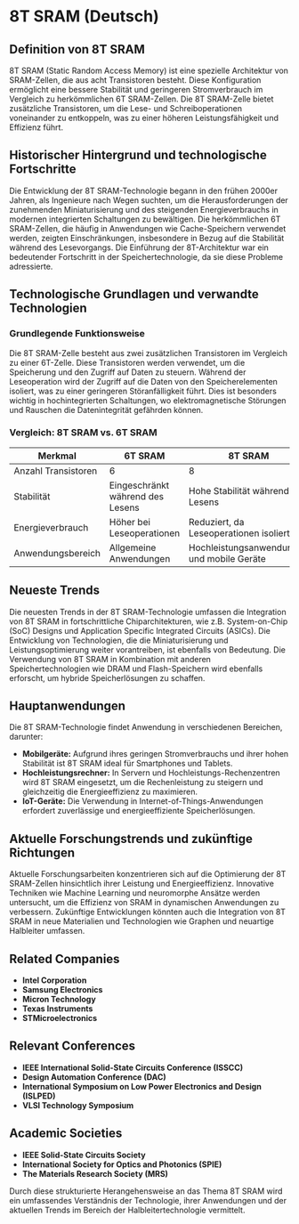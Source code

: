 # 8T SRAM (Deutsch)

## Definition von 8T SRAM

8T SRAM (Static Random Access Memory) ist eine spezielle Architektur von SRAM-Zellen, die aus acht Transistoren besteht. Diese Konfiguration ermöglicht eine bessere Stabilität und geringeren Stromverbrauch im Vergleich zu herkömmlichen 6T SRAM-Zellen. Die 8T SRAM-Zelle bietet zusätzliche Transistoren, um die Lese- und Schreiboperationen voneinander zu entkoppeln, was zu einer höheren Leistungsfähigkeit und Effizienz führt.

## Historischer Hintergrund und technologische Fortschritte

Die Entwicklung der 8T SRAM-Technologie begann in den frühen 2000er Jahren, als Ingenieure nach Wegen suchten, um die Herausforderungen der zunehmenden Miniaturisierung und des steigenden Energieverbrauchs in modernen integrierten Schaltungen zu bewältigen. Die herkömmlichen 6T SRAM-Zellen, die häufig in Anwendungen wie Cache-Speichern verwendet werden, zeigten Einschränkungen, insbesondere in Bezug auf die Stabilität während des Lesevorgangs. Die Einführung der 8T-Architektur war ein bedeutender Fortschritt in der Speichertechnologie, da sie diese Probleme adressierte.

## Technologische Grundlagen und verwandte Technologien

### Grundlegende Funktionsweise

Die 8T SRAM-Zelle besteht aus zwei zusätzlichen Transistoren im Vergleich zu einer 6T-Zelle. Diese Transistoren werden verwendet, um die Speicherung und den Zugriff auf Daten zu steuern. Während der Leseoperation wird der Zugriff auf die Daten von den Speicherelementen isoliert, was zu einer geringeren Störanfälligkeit führt. Dies ist besonders wichtig in hochintegrierten Schaltungen, wo elektromagnetische Störungen und Rauschen die Datenintegrität gefährden können.

### Vergleich: 8T SRAM vs. 6T SRAM

| Merkmal          | 6T SRAM                   | 8T SRAM                   |
|------------------|---------------------------|---------------------------|
| Anzahl Transistoren | 6                         | 8                         |
| Stabilität         | Eingeschränkt während des Lesens | Hohe Stabilität während des Lesens |
| Energieverbrauch   | Höher bei Leseoperationen | Reduziert, da Leseoperationen isoliert |
| Anwendungsbereich  | Allgemeine Anwendungen     | Hochleistungsanwendungen und mobile Geräte |

## Neueste Trends

Die neuesten Trends in der 8T SRAM-Technologie umfassen die Integration von 8T SRAM in fortschrittliche Chiparchitekturen, wie z.B. System-on-Chip (SoC) Designs und Application Specific Integrated Circuits (ASICs). Die Entwicklung von Technologien, die die Miniaturisierung und Leistungsoptimierung weiter vorantreiben, ist ebenfalls von Bedeutung. Die Verwendung von 8T SRAM in Kombination mit anderen Speichertechnologien wie DRAM und Flash-Speichern wird ebenfalls erforscht, um hybride Speicherlösungen zu schaffen.

## Hauptanwendungen

Die 8T SRAM-Technologie findet Anwendung in verschiedenen Bereichen, darunter:

- **Mobilgeräte:** Aufgrund ihres geringen Stromverbrauchs und ihrer hohen Stabilität ist 8T SRAM ideal für Smartphones und Tablets.
- **Hochleistungsrechner:** In Servern und Hochleistungs-Rechenzentren wird 8T SRAM eingesetzt, um die Rechenleistung zu steigern und gleichzeitig die Energieeffizienz zu maximieren.
- **IoT-Geräte:** Die Verwendung in Internet-of-Things-Anwendungen erfordert zuverlässige und energieeffiziente Speicherlösungen.

## Aktuelle Forschungstrends und zukünftige Richtungen

Aktuelle Forschungsarbeiten konzentrieren sich auf die Optimierung der 8T SRAM-Zellen hinsichtlich ihrer Leistung und Energieeffizienz. Innovative Techniken wie Machine Learning und neuromorphe Ansätze werden untersucht, um die Effizienz von SRAM in dynamischen Anwendungen zu verbessern. Zukünftige Entwicklungen könnten auch die Integration von 8T SRAM in neue Materialien und Technologien wie Graphen und neuartige Halbleiter umfassen.

## Related Companies

- **Intel Corporation**
- **Samsung Electronics**
- **Micron Technology**
- **Texas Instruments**
- **STMicroelectronics**

## Relevant Conferences

- **IEEE International Solid-State Circuits Conference (ISSCC)**
- **Design Automation Conference (DAC)**
- **International Symposium on Low Power Electronics and Design (ISLPED)**
- **VLSI Technology Symposium**

## Academic Societies

- **IEEE Solid-State Circuits Society**
- **International Society for Optics and Photonics (SPIE)**
- **The Materials Research Society (MRS)**

Durch diese strukturierte Herangehensweise an das Thema 8T SRAM wird ein umfassendes Verständnis der Technologie, ihrer Anwendungen und der aktuellen Trends im Bereich der Halbleitertechnologie vermittelt.